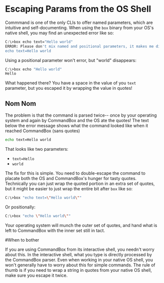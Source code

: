 # Escaping Params from the OS Shell

Commmand is one of the only CLIs to offer named parameters, which are intuitive and self-documenting.  When using the `box` binary from your OS's native shell, you may find an unexpected error like so:

```bash
C:\>box echo text="Hello world"
ERROR: Please don't mix named and positional parameters, it makes me dizzy.
echo text=Hello world
```

Using a positional parameter won't error, but "world" disappears:

```bash
C:\>box echo "Hello world"
Hello
```

What happened there?  You have a space in the value of you `text` parameter, but you escaped it by wrapping the value in quotes!

## Nom Nom
The problem is that the command is parsed twice-- once by your operating system and again by CommandBox and the OS ate the quotes!  The text below the error message shows what the command looked like when it reached CommandBox (sans quotes)

```bash
echo text=Hello world
```
That looks like two parameters:
* `text=Hello`
* `world`

The fix for this is simple.  You need to double-escape the command to placate both the OS and CommandBox's hunger for tasty quotes.  Technically you can just wrap the quoted portion in an extra set of quotes, but it might be easier to just wrap the entire bit after `box` like so:

```bash
C:\>box "echo text=\"Hello world\""
```

Or positionally:

```bash
C:\>box "echo \"Hello world\""
```

Your operating system will munch the outer set of quotes, and hand what is left to CommandBox with the inner set still in tact.  

#When to bother

If you are using CommandBox from its interactive shell, you needn't worry about this.  In the interactive shell, what you type is directly processed by the CommandBox parser.  Even when working in your native OS shell, you won't generally have to worry about this for simple commands.  The rule of thumb is if you need to wrap a string in quotes from your native OS shell, make sure you escape it twice.





